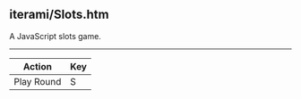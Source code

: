 iterami/Slots.htm
-----------------

A JavaScript slots game.

---

Action     | Key
-----------|----
Play Round | S
